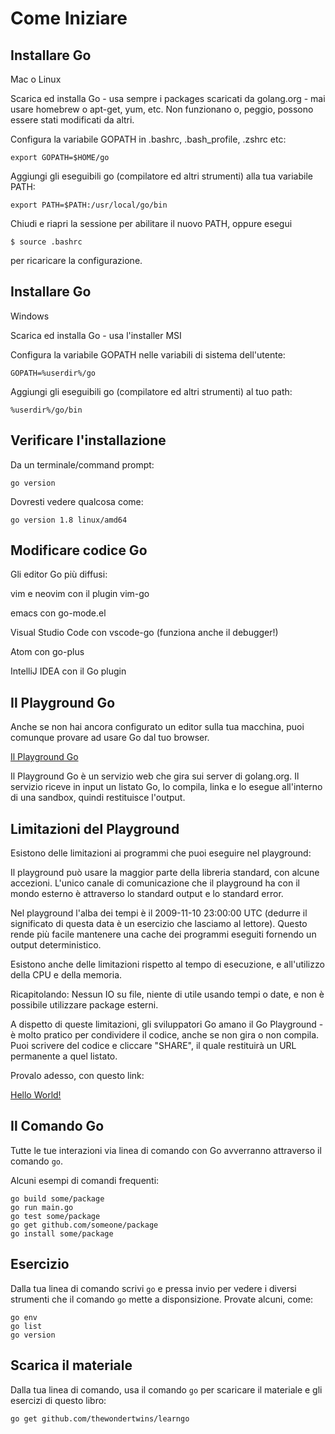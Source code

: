 # Come Iniziare

## Installare Go 

Mac o Linux

Scarica ed installa Go - usa sempre i packages scaricati da golang.org - mai usare homebrew o apt-get, yum, etc. Non funzionano o, peggio, possono essere stati modificati da altri.

Configura la variabile GOPATH in .bashrc, .bash_profile, .zshrc etc:

	export GOPATH=$HOME/go

Aggiungi gli eseguibili go (compilatore ed altri strumenti) alla tua variabile PATH:

	export PATH=$PATH:/usr/local/go/bin

Chiudi e riapri la sessione per abilitare il nuovo PATH, oppure esegui

	$ source .bashrc

per ricaricare la configurazione.


## Installare Go

Windows

Scarica ed installa Go - usa l'installer MSI

Configura la variabile GOPATH nelle variabili di sistema dell'utente:

	GOPATH=%userdir%/go

Aggiungi gli eseguibili go (compilatore ed altri strumenti) al tuo path:

	%userdir%/go/bin	

## Verificare l'installazione

Da un terminale/command prompt:
	
	go version

Dovresti vedere qualcosa come:

	go version 1.8 linux/amd64


## Modificare codice Go

Gli editor Go più diffusi:

vim e neovim con il plugin vim-go

emacs con go-mode.el

Visual Studio Code con vscode-go (funziona anche il debugger!) 

Atom con go-plus

IntelliJ IDEA con il Go plugin


## Il Playground Go

Anche se non hai ancora configurato un editor sulla tua macchina, puoi comunque provare ad usare Go dal tuo browser.

[Il Playground Go](https://play.golang.org)

Il Playground Go è un servizio web che gira sui server di golang.org. Il servizio riceve in input un listato Go, lo compila, linka e lo esegue all'interno di una sandbox, quindi restituisce l'output.

## Limitazioni del Playground

Esistono delle limitazioni ai programmi che puoi eseguire nel playground:

Il playground può usare la maggior parte della libreria standard, con alcune accezioni. L'unico canale di comunicazione che il playground ha con il mondo esterno è attraverso lo standard output e lo standard error.

Nel playground l'alba dei tempi è il 2009-11-10 23:00:00 UTC (dedurre il significato di questa data è un esercizio che lasciamo al lettore). Questo rende più facile mantenere una cache dei programmi eseguiti fornendo un output deterministico.

Esistono anche delle limitazioni rispetto al tempo di esecuzione, e all'utilizzo della CPU e della memoria.

Ricapitolando: Nessun IO su file, niente di utile usando tempi o date, e non è possibile utilizzare package esterni.

A dispetto di queste limitazioni, gli sviluppatori Go amano il Go Playground - è molto pratico per condividere il codice, anche se non gira o non compila. Puoi scrivere del codice e cliccare "SHARE", il quale restituirà un URL permanente a quel listato.

Provalo adesso, con questo link:

[Hello World!](https://play.golang.org/p/992fMmkkxr) 

## Il Comando Go

Tutte le tue interazioni via linea di comando con Go avverranno attraverso il comando `go`.

Alcuni esempi di comandi frequenti:
	
	go build some/package
	go run main.go
	go test some/package
	go get github.com/someone/package
	go install some/package


## Esercizio

Dalla tua linea di comando scrivi `go` e pressa invio per vedere i diversi strumenti che il comando `go` mette a disponsizione. Provate alcuni, come:

	go env
	go list
	go version

## Scarica il materiale

Dalla tua linea di comando, usa il comando `go` per scaricare il materiale e gli esercizi di questo libro:

	go get github.com/thewondertwins/learngo

